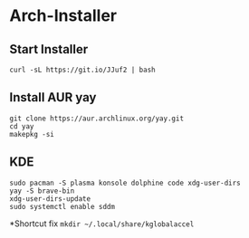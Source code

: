 # Arch-Installer

## Start Installer
```
curl -sL https://git.io/JJuf2 | bash
```

## Install AUR yay
```
git clone https://aur.archlinux.org/yay.git
cd yay
makepkg -si
```

## KDE
```
sudo pacman -S plasma konsole dolphine code xdg-user-dirs
yay -S brave-bin
xdg-user-dirs-update
sudo systemctl enable sddm
```
*Shortcut fix `mkdir ~/.local/share/kglobalaccel`
